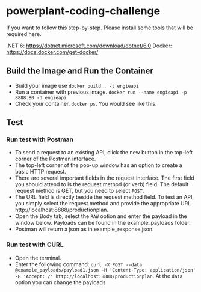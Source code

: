 # powerplant-coding-challenge

If you want to follow this step-by-step. Please install some tools that will be required here.

.NET 6: https://dotnet.microsoft.com/download/dotnet/6.0
Docker: https://docs.docker.com/get-docker/

## Build the Image and Run the Container

- Build your image use ```docker build . -t engieapi```
- Run a container with previous image. ```docker run --name engieapi -p 8888:80 -d engieapi```
- Check your container. ```docker ps```. You would see like this.

## Test 

### Run test with Postman

- To send a request to an existing API, click the new button in the top-left corner of the Postman interface.
- The top-left corner of the pop-up window has an option to create a basic HTTP request.
- There are several important fields in the request interface. The first field you should attend to is the request method (or verb) field. The default request method is GET, but you need to select `POST`.
- The URL field is directly beside the request method field. To test an API, you simply select the request method and provide the appropriate URL http://localhost:8888/productionplan.
- Open the Body tab, select the `RAW` option and enter the payload  in the window below. Payloads can be found in the example_payloads folder.
- Postman will return a json as in example_response.json.

### Run test with CURL

- Open the terminal.
- Enter the following command: ```curl -X POST --data @example_payloads/payload1.json -H 'Content-Type: application/json' -H 'Accept: /' http://localhost:8888/productionplan```. At the `data` option you can change the payloads